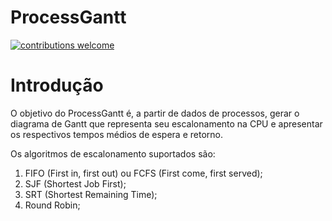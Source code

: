 # ProcessGantt 

[![contributions welcome](https://img.shields.io/static/v1.svg?label=Contributions&message=Welcome&color=0059b3&style=flat-square)](https://github.com/TheAlgorithms/C/blob/master/CONTRIBUTING.md)

# Introdução

O objetivo do ProcessGantt é, a partir de dados de processos, gerar o diagrama de Gantt que representa seu escalonamento na CPU e apresentar  os respectivos tempos médios de espera e retorno.

Os algoritmos de escalonamento suportados são: 
1. FIFO (First in, first out) ou FCFS (First come, first served);
2. SJF (Shortest Job First);
3. SRT (Shortest Remaining Time);
4. Round Robin;